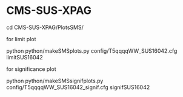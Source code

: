 # CMS-SUS-XPAG
cd CMS-SUS-XPAG/PlotsSMS/

for limit plot

  python python/makeSMSplots.py config/T5qqqqWW_SUS16042.cfg limitSUS16042

for significance plot

  python python/makeSMSsignifplots.py config/T5qqqqWW_SUS16042_signif.cfg signifSUS16042
